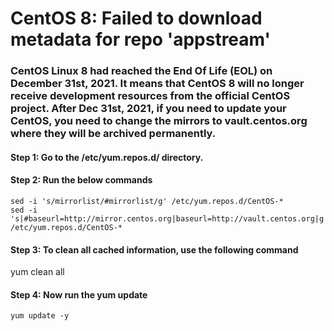 

# CentOS 8: Failed to download metadata for repo 'appstream'

### CentOS Linux 8 had reached the End Of Life (EOL) on December 31st, 2021. It means that CentOS 8 will no longer receive development resources from the official CentOS project. After Dec 31st, 2021, if you need to update your CentOS, you need to change the mirrors to vault.centos.org where they will be archived permanently.

#### Step 1: Go to the /etc/yum.repos.d/ directory.

#### Step 2: Run the below commands
```
sed -i 's/mirrorlist/#mirrorlist/g' /etc/yum.repos.d/CentOS-*
sed -i 's|#baseurl=http://mirror.centos.org|baseurl=http://vault.centos.org|g' /etc/yum.repos.d/CentOS-*
```
#### Step 3: To clean all cached information, use the following command
yum clean all

#### Step 4: Now run the yum update

```
yum update -y
```
